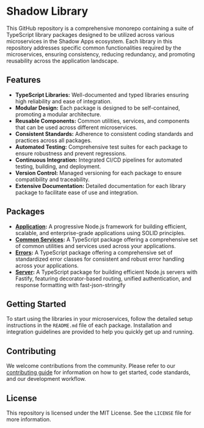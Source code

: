 # Shadow Library

This GitHub repository is a comprehensive monorepo containing a suite of TypeScript library packages designed to be utilized across various microservices in the Shadow Apps ecosystem. Each library in this repository addresses specific common functionalities required by the microservices, ensuring consistency, reducing redundancy, and promoting reusability across the application landscape.

## Features

- **TypeScript Libraries:** Well-documented and typed libraries ensuring high reliability and ease of integration.
- **Modular Design:** Each package is designed to be self-contained, promoting a modular architecture.
- **Reusable Components:** Common utilities, services, and components that can be used across different microservices.
- **Consistent Standards:** Adherence to consistent coding standards and practices across all packages.
- **Automated Testing:** Comprehensive test suites for each package to ensure robustness and prevent regressions.
- **Continuous Integration:** Integrated CI/CD pipelines for automated testing, building, and deployment.
- **Version Control:** Managed versioning for each package to ensure compatibility and traceability.
- **Extensive Documentation:** Detailed documentation for each library package to facilitate ease of use and integration.

## Packages

- **[Application][shadow-app-docs]:** A progressive Node.js framework for building efficient, scalable, and enterprise-grade applications using SOLID principles.
- **[Common Services][shadow-common-docs]:** A TypeScript package offering a comprehensive set of common utilities and services used across your applications.
- **[Errors][shadow-errors-docs]:** A TypeScript package offering a comprehensive set of standardized error classes for consistent and robust error handling across your applications.
- **[Server][shadow-server-docs]:** A TypeScript package for building efficient Node.js servers with Fastify, featuring decorator-based routing, unified authentication, and response formatting with fast-json-stringify

## Getting Started

To start using the libraries in your microservices, follow the detailed setup instructions in the `README.md` file of each package. Installation and integration guidelines are provided to help you quickly get up and running.

## Contributing

We welcome contributions from the community. Please refer to our [contributing guide][contribution-guide] for information on how to get started, code standards, and our development workflow.

## License

This repository is licensed under the MIT License. See the `LICENSE` file for more information.

[contribution-guide]: https://github.com/leanderpaul/shadow-library/blob/master/CONTRIBUTING.md
[shadow-app-docs]: https://github.com/shadow-library/shadow-library/tree/main/packages/app
[shadow-common-docs]: https://github.com/shadow-library/shadow-library/tree/main/packages/common
[shadow-errors-docs]: https://github.com/shadow-library/shadow-library/tree/main/packages/errors
[shadow-server-docs]: https://github.com/shadow-library/shadow-library/tree/main/packages/server
